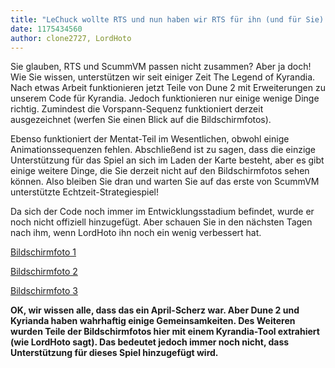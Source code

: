 ```yaml
---
title: "LeChuck wollte RTS und nun haben wir RTS für ihn (und für Sie)!"
date: 1175434560
author: clone2727, LordHoto
---
```


Sie glauben, RTS und ScummVM passen nicht zusammen? Aber ja doch! Wie Sie wissen, unterstützen wir seit einiger Zeit The Legend of Kyrandia. Nach etwas Arbeit funktionieren jetzt Teile von Dune 2 mit Erweiterungen zu unserem Code für Kyrandia. Jedoch funktionieren nur einige wenige Dinge richtig. Zumindest die Vorspann-Sequenz funktioniert derzeit ausgezeichnet (werfen Sie einen Blick auf die Bildschirmfotos).

Ebenso funktioniert der Mentat-Teil im Wesentlichen, obwohl einige Animationssequenzen fehlen. Abschließend ist zu sagen, dass die einzige Unterstützung für das Spiel an sich im Laden der Karte besteht, aber es gibt einige weitere Dinge, die Sie derzeit nicht auf den Bildschirmfotos sehen können. Also bleiben Sie dran und warten Sie auf das erste von ScummVM unterstützte Echtzeit-Strategiespiel!

Da sich der Code noch immer im Entwicklungsstadium befindet, wurde er noch nicht offiziell hinzugefügt. Aber schauen Sie in den nächsten Tagen nach ihm, wenn LordHoto ihn noch ein wenig verbessert hat.

[Bildschirmfoto 1](/data/news/de/20070401_1.png)

[Bildschirmfoto 2](/data/news/de/20070401_2.png)

[Bildschirmfoto 3](/data/news/20070401_3.png)

**OK, wir wissen alle, dass das ein April-Scherz war. Aber Dune 2 und Kyrianda haben wahrhaftig einige Gemeinsamkeiten. Des Weiteren wurden Teile der Bildschirmfotos hier mit einem Kyrandia-Tool extrahiert (wie LordHoto sagt). Das bedeutet jedoch immer noch nicht, dass Unterstützung für dieses Spiel hinzugefügt wird.**
